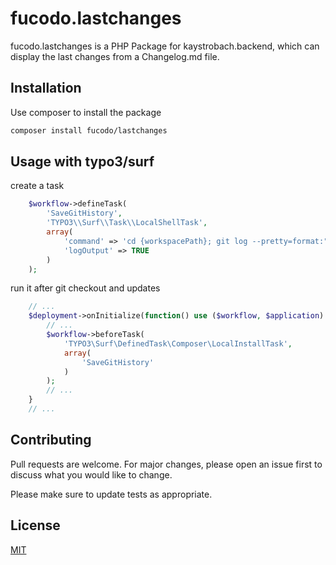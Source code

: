# fucodo.lastchanges

fucodo.lastchanges is a PHP Package for kaystrobach.backend, which can display the last changes from a Changelog.md file.

## Installation

Use composer to install the package

```bash
composer install fucodo/lastchanges
```

## Usage with typo3/surf

create a task

```php
    $workflow->defineTask(
        'SaveGitHistory',
        'TYPO3\\Surf\\Task\\LocalShellTask',
        array(
            'command' => 'cd {workspacePath}; git log --pretty=format:"* %as - %s" --since="7 days ago" > Changelog.md',
            'logOutput' => TRUE
        )
    );
```

run it after git checkout and updates

```php
    // ...
    $deployment->onInitialize(function() use ($workflow, $application) {
        // ...
        $workflow->beforeTask(
            'TYPO3\Surf\DefinedTask\Composer\LocalInstallTask',
            array(
                'SaveGitHistory'
            )
        );
        // ...
    }
    // ...
```

## Contributing

Pull requests are welcome. For major changes, please open an issue first
to discuss what you would like to change.

Please make sure to update tests as appropriate.

## License

[MIT](https://choosealicense.com/licenses/mit/)
